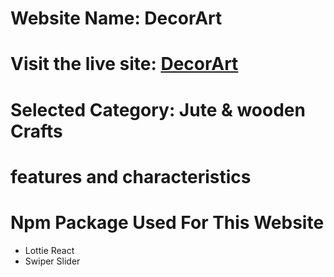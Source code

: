 # Website Name: DecorArt

# Visit the live site: [DecorArt](https://jute-and-timberzone.web.app/)

# Selected Category:  Jute & wooden Crafts

# features and characteristics


# Npm Package Used For This Website

- Lottie React
- Swiper Slider